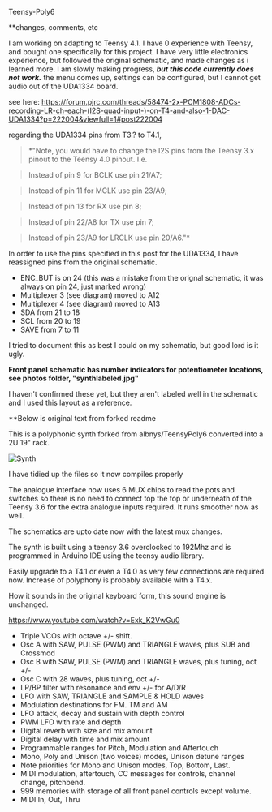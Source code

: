 Teensy-Poly6

**changes, comments, etc

I am working on adapting to Teensy 4.1. I have 0 experience with Teensy, and bought one specifically for this project. I have very little electronics experience, but followed the original schematic, and made changes as i learned more. I am slowly making progress, ***but this code currently does not work.*** the menu comes up, settings can be configured, but I cannot get audio out of the UDA1334 board.

see here:
https://forum.pjrc.com/threads/58474-2x-PCM1808-ADCs-recording-LR-ch-each-(I2S-quad-input-)-on-T4-and-also-1-DAC-UDA1334?p=222004&viewfull=1#post222004

regarding the UDA1334 pins from T3.? to T4.1,

>*"Note, you would have to change the I2S pins from the Teensy 3.x pinout to the Teensy 4.0 pinout. I.e.

>Instead of pin 9 for BCLK use pin 21/A7;

>Instead of pin 11 for MCLK use pin 23/A9;

>Instead of pin 13 for RX use pin 8;

>Instead of pin 22/A8 for TX use pin 7;

>Instead of pin 23/A9 for LRCLK use pin 20/A6."*

In order to use the pins specified in this post for the UDA1334, I have reassigned pins from the original schematic.
* ENC_BUT is on 24 (this was a mistake from the orignal schematic, it was always on pin 24, just marked wrong)
* Multiplexer 3 (see diagram) moved to A12
* Multiplexer 4 (see diagram) moved to A13
* SDA from 21 to 18
* SCL from 20 to 19
* SAVE from 7 to 11

I tried to document this as best I could on my schematic, but good lord is it ugly.


**Front panel schematic has number indicators for potentiometer locations, see photos folder, "synthlabeled.jpg"**

I haven't confirmed these yet, but they aren't labeled well in the schematic and I used this layout as a reference.


**Below is original text from forked readme


This is a polyphonic synth forked from albnys/TeensyPoly6 converted into a 2U 19" rack.

![Synth](photos/synth.jpg)

I have tidied up the files so it now compiles properly

The analogue interface now uses 6 MUX chips to read the pots and switches so there is no need to connect top the top or underneath of the Teensy 3.6 for the extra analogue inputs required. It runs smoother now as well.

The schematics are upto date now with the latest mux changes.

The synth is built using a teensy 3.6 overclocked to 192Mhz and is programmed in Arduino IDE using the teensy audio library.

Easily upgrade to a T4.1 or even a T4.0 as very few connections are required now. Increase of polyphony is probably available with a T4.x.

How it sounds in the original keyboard form, this sound engine is unchanged.

https://www.youtube.com/watch?v=Exk_K2VwGu0

* Triple VCOs with octave +/- shift.
* Osc A with SAW, PULSE (PWM) and TRIANGLE waves, plus SUB and Crossmod
* Osc B with SAW, PULSE (PWM) and TRIANGLE waves, plus tuning, oct +/-
* Osc C with 28 waves, plus tuning, oct +/-
* LP/BP filter with resonance and env +/- for A/D/R
* LFO with SAW, TRIANGLE and SAMPLE & HOLD waves
* Modulation destinations for FM. TM and AM
* LFO attack, decay and sustain with depth control
* PWM LFO with rate and depth
* Digital reverb with size and mix amount
* Digital delay with time and mix amount
* Programmable ranges for Pitch, Modulation and Aftertouch
* Mono, Poly and Unison (two voices) modes, Unison detune ranges
* Note priorities for Mono and Unison modes, Top, Bottom, Last.
* MIDI modulation, aftertouch, CC messages for controls, channel change, pitchbend.
* 999 memories with storage of all front panel controls except volume.
* MIDI In, Out, Thru

